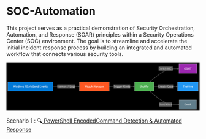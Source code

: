 # SOC-Automation
This project serves as a practical demonstration of Security Orchestration, Automation, and Response (SOAR) principles within a Security Operations Center (SOC) environment. The goal is to streamline and accelerate the initial incident response process by building an integrated and automated workflow that connects various security tools.

![SOC Automation Diagram](Security%20Analysis%20Automation/Diagram-SOC.png)

Scenario 1 :  🔍[ PowerShell EncodedCommand Detection & Automated Response](https://github.com/ZL30/1.SOC-Automation/blob/main/Scenario%201)

